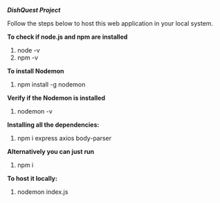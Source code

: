 ***DishQuest Project***

Follow the steps below to host this web application in your local system.

**To check if node.js and npm are installed**
1. node -v
2. npm -v

**To install Nodemon**
1. npm install -g nodemon

**Verify if the Nodemon is installed**
1. nodemon -v

**Installing all the dependencies:**
1. npm i express axios body-parser

**Alternatively you can just run**
1. npm i

**To host it locally:**
1. nodemon index.js
